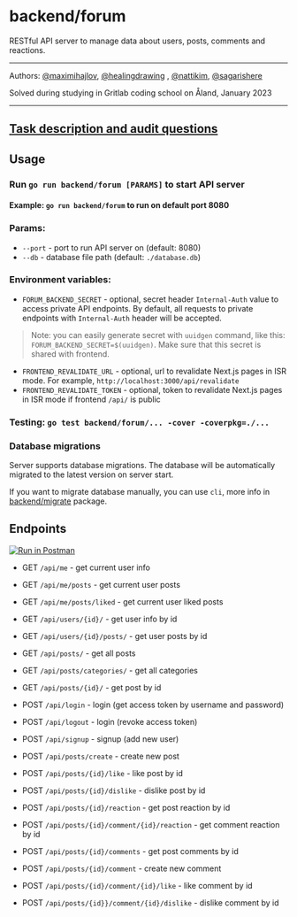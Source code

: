 # backend/forum

RESTful API server to manage data about users, posts, comments and reactions.

---

Authors: [@maximihajlov](https://github.com/maximihajlov), [@healingdrawing](https://github.com/healingdrawing)
, [@nattikim](https://github.com/nattikim), [@sagarishere](https://github.com/sagarishere)

Solved during studying in Gritlab coding school on Åland, January 2023

---

## [Task description and audit questions](https://github.com/01-edu/public/tree/master/subjects/forum)

## Usage

### Run `go run backend/forum [PARAMS]` to start API server

#### Example: `go run backend/forum` to run on default port 8080

### Params:

- `--port` - port to run API server on (default: 8080)
- `--db` - database file path (default: `./database.db`)

### Environment variables:

- `FORUM_BACKEND_SECRET` - optional, secret header `Internal-Auth` value to access private API endpoints. By default,
  all requests to private endpoints with `Internal-Auth` header will be accepted.

> Note: you can easily generate secret with `uuidgen` command, like this: `FORUM_BACKEND_SECRET=$(uuidgen)`.
> Make sure that this secret is shared with frontend.

- `FRONTEND_REVALIDATE_URL` - optional, url to revalidate Next.js pages in ISR mode. For
  example, `http://localhost:3000/api/revalidate`
- `FRONTEND_REVALIDATE_TOKEN` - optional, token to revalidate Next.js pages in ISR mode if frontend `/api/` is public

### Testing: `go test backend/forum/... -cover -coverpkg=./...`

### Database migrations

Server supports database migrations. The database will be automatically migrated to the latest version on server start.

If you want to migrate database manually, you can use `cli`, more info
in [backend/migrate](../migrate/README.md) package.

## Endpoints

[![Run in Postman](https://run.pstmn.io/button.svg)](https://app.getpostman.com/run-collection/16966820-56131bec-397d-4e40-ad9c-ce1e9b6ec575?action=collection%2Ffork&source=rip_markdown&collection-url=entityId%3D16966820-56131bec-397d-4e40-ad9c-ce1e9b6ec575%26entityType%3Dcollection%26workspaceId%3D8e6f6f99-c3c2-4738-b609-a958ed3a626a#?env%5BDEV%5D=W3sia2V5IjoiSE9TVCIsInZhbHVlIjoiaHR0cDovL2xvY2FsaG9zdDo4MDgwIiwiZW5hYmxlZCI6dHJ1ZSwidHlwZSI6ImRlZmF1bHQifV0=)

- GET `/api/me` - get current user info
- GET `/api/me/posts` - get current user posts
- GET `/api/me/posts/liked` - get current user liked posts
- GET `/api/users/{id}/` - get user info by id
- GET `/api/users/{id}/posts/` - get user posts by id
- GET `/api/posts/` - get all posts
- GET `/api/posts/categories/` - get all categories
- GET `/api/posts/{id}/` - get post by id

- POST `/api/login` - login (get access token by username and password)
- POST `/api/logout` - login (revoke access token)
- POST `/api/signup` - signup (add new user)

- POST `/api/posts/create` - create new post
- POST `/api/posts/{id}/like` - like post by id
- POST `/api/posts/{id}/dislike` - dislike post by id
- POST `/api/posts/{id}/reaction` - get post reaction by id
- POST `/api/posts/{id}/comment/{id}/reaction` - get comment reaction by id
- POST `/api/posts/{id}/comments` - get post comments by id
- POST `/api/posts/{id}/comment` - create new comment
- POST `/api/posts/{id}/comment/{id}/like` - like comment by id
- POST `/api/posts/{id}}/comment/{id}/dislike` - dislike comment by id

[//]: # "TODO: add request body examples"
